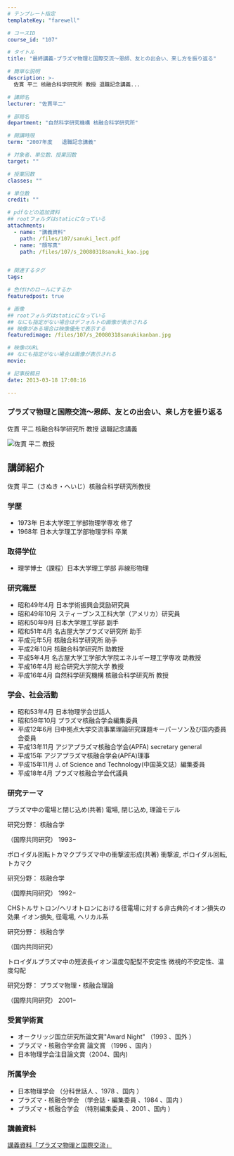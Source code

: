 ```yaml
---
# テンプレート指定
templateKey: "farewell"

# コースID
course_id: "107"

# タイトル
title: "最終講義-プラズマ物理と国際交流〜恩師、友との出会い、来し方を振り返る"

# 簡単な説明
description: >-
  佐貫 平二 核融合科学研究所 教授 退職記念講義...

# 講師名
lecturer: "佐貫平二"

# 部局名
department: "自然科学研究機構 核融合科学研究所"

# 開講時限
term: "2007年度	退職記念講義"

# 対象者、単位数、授業回数
target: ""

# 授業回数
classes: ""

# 単位数
credit: ""

# pdfなどの追加資料
## rootフォルダはstaticになっている
attachments: 
  - name: "講義資料" 
    path: /files/107/sanuki_lect.pdf
  - name: "顔写真" 
    path: /files/107/s_20080318sanuki_kao.jpg


# 関連するタグ
tags:

# 色付けのロールにするか
featuredpost: true

# 画像
## rootフォルダはstaticになっている
## なにも指定がない場合はデフォルトの画像が表示される
## 映像がある場合は映像優先で表示する
featuredimage: /files/107/s_20080318sanukikanban.jpg

# 映像のURL
## なにも指定がない場合は画像が表示される
movie: 

# 記事投稿日
date: 2013-03-18 17:08:16

---
```

### プラズマ物理と国際交流〜恩師、友との出会い、来し方を振り返る 

佐貫 平二 核融合科学研究所 教授 退職記念講義

![佐貫 平二 教授](/files/107/s_20080318sanuki_kao.jpg) 
## 講師紹介

佐貫 平二（さぬき・へいじ）核融合科学研究所教授 

### 学歴

  * 1973年 日本大学理工学部物理学専攻 修了
  * 1968年 日本大学理工学部物理学科 卒業

### 取得学位

  * 理学博士（課程）日本大学理工学部 非線形物理

### 研究職歴

  * 昭和49年4月 日本学術振興会奨励研究員
  * 昭和49年10月 スティーブンス工科大学（アメリカ）研究員
  * 昭和50年9月 日本大学理工学部 副手
  * 昭和51年4月 名古屋大学プラズマ研究所 助手
  * 平成元年5月 核融合科学研究所 助手
  * 平成2年10月 核融合科学研究所 助教授
  * 平成5年4月 名古屋大学工学部大学院エネルギー理工学専攻 助教授
  * 平成16年4月 総合研究大学院大学 教授
  * 平成16年4月 自然科学研究機構 核融合科学研究所 教授

### 学会、社会活動

  * 昭和53年4月 日本物理学会世話人
  * 昭和59年10月 プラズマ核融合学会編集委員
  * 平成12年6月 日中拠点大学交流事業理論研究課題キーパーソン及び国内委員会委員
  * 平成13年11月 アジアプラズマ核融合学会(APFA) secretary general
  * 平成15年 アジアプラズマ核融合学会(APFA)理事
  * 平成15年11月 J. of Science and Technology(中国英文誌）編集委員
  * 平成18年4月 プラズマ核融合学会代議員

### 研究テーマ

プラズマ中の電場と閉じ込め(共著) 電場, 閉じ込め, 理論モデル 

研究分野： 核融合学 

（国際共同研究） 1993−

ポロイダル回転トカマクプラズマ中の衝撃波形成(共著) 衝撃波, ポロイダル回転, トカマク

研究分野： 核融合学 

（国際共同研究） 1992−

CHSトルサトロン/ヘリオトロンにおける径電場に対する非古典的イオン損失の効果 イオン損失, 径電場, ヘリカル系 

研究分野： 核融合学 

（国内共同研究）

トロイダルプラズマ中の短波長イオン温度勾配型不安定性 微視的不安定性、温度勾配 

研究分野： プラズマ物理・核融合理論

（国際共同研究） 2001−  

### 受賞学術賞

  * オークリッジ国立研究所論文賞"Award Night" （1993 、国外 ）
  * プラズマ・核融合学会賞 論文賞 （1996 、国内 ）
  * 日本物理学会注目論文賞（2004、国内)

### 所属学会

  * 日本物理学会 （分科世話人 、1978 、国内 ）
  * プラズマ・核融合学会 （学会誌・編集委員 、1984 、国内 ）
  * プラズマ・核融合学会 （特別編集委員 、2001 、国内 ）
### 講義資料


[講義資料「プラズマ物理と国際交流」](/files/107/sanuki_lect.pdf) 
